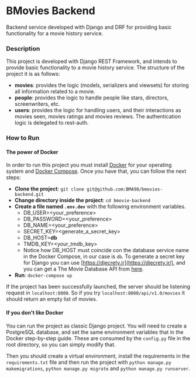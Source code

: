 # BMovies Backend
Backend service developed with Django and DRF for providing basic 
functionality for a movie history service.

### Description

This project is developed with Django REST Framework, and intends to provide basic
functionality to a movie history service. The structure of the project it is as follows:
- **movies**: provides the logic (models, serializers and viewsets) for storing all information related to a movie.
- **people**: provides the logic to handle people like stars, directors, screenwriters, etc.
- **users**: provides the logic for handling users, and their interactions as movies seen, movies ratings and movies reviews. The authentication logic is delegated to rest-auth.

### How to Run
#### The power of Docker

In order to run this project you must install [Docker](https://docs.docker.com/engine/install/)
for your operating system and [Docker Compose](https://docs.docker.com/compose/install/).
Once you have that, you can follow the next steps:

- **Clone the project**: `git clone git@github.com:BMA98/bmovies-backend.git`
- **Change directory inside the project**: `cd bmovie-backend`
- **Create a file named `.env.dev`** with the following environment variables.
  - DB_USER=<your_preference>
  - DB_PASSWORD=<your_preference>
  - DB_NAME=<your_preference>
  - SECRET_KEY=<generate_a_secret_key>
  - DB_HOST=**db**
  - TMDB_KEY=<your_tmdb_key>
  - Notice how DB_HOST must coincide con the database service name in the Docker Compose, in our case is `db`. To generate a secret key for Django you can use [https://djecrety.ir](https://djecrety.ir/), and you can get a The Movie Database API from [here](https://developers.themoviedb.org/3/).
- **Run**: `docker-compose up`

If the project has been successfully launched, the server should be listening request in
`localhost:8000`. So if you try `localhost:8000/api/v1.0/movies` it should return an
empty list of movies.

#### If you don't like Docker

You can run the project as classic Django project. You will need to create a PostgreSQL database,
and set the same environment variables that in the Docker step-by-step guide. These are consumed
by the `config.py` file in the root directory, so you can simply modify that.

Then you should create a virtual environment, install the requirements in the `requirements.txt` file and 
then run the project with `python manage.py makemigrations`, `python manage.py migrate` and
`python manage.py runserver`.
